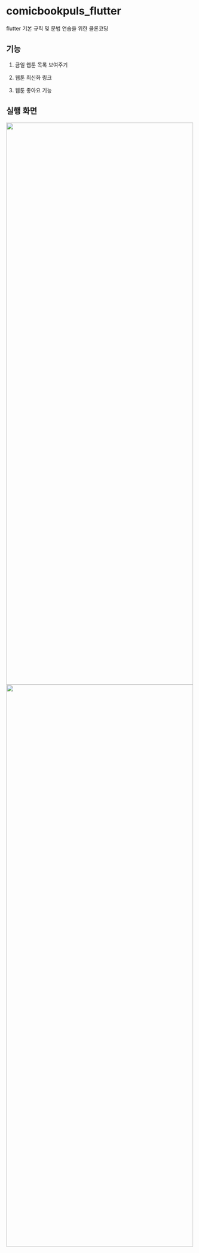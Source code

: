 # comicbookpuls_flutter

flutter 기본 규칙 및 문법 연습을 위한 클론코딩


## 기능

1. 금일 웹툰 목록 보여주기

2. 웹툰 최신화 링크 

3. 웹툰 좋아요 기능


## 실행 화면

<img src="https://user-images.githubusercontent.com/62362753/224527487-31e2bc3a-97bf-4b98-b027-fc49abf2fda8.png"  width="500" height="1500">

<img src="https://user-images.githubusercontent.com/62362753/224527453-f393925f-762f-4112-a8e9-b4652f38a669.png"  width="500" height="1500">
